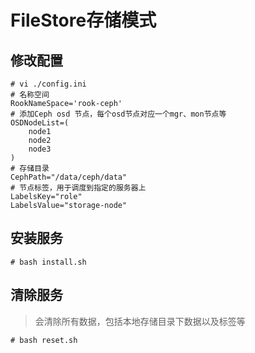 # FileStore存储模式
## 修改配置
```
# vi ./config.ini
# 名称空间
RookNameSpace='rook-ceph'
# 添加Ceph osd 节点，每个osd节点对应一个mgr、mon节点等
OSDNodeList=(
    node1
    node2
    node3
)
# 存储目录
CephPath="/data/ceph/data"
# 节点标签，用于调度到指定的服务器上
LabelsKey="role"
LabelsValue="storage-node"
```
## 安装服务
```
# bash install.sh
```
## 清除服务
> 会清除所有数据，包括本地存储目录下数据以及标签等
```
# bash reset.sh
```